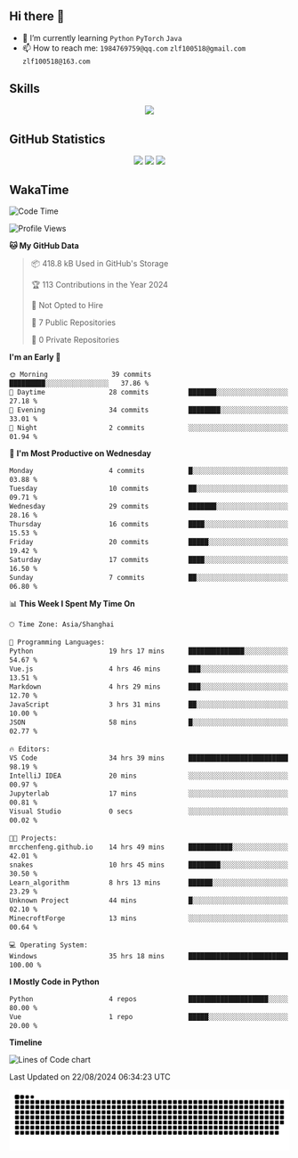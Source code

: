 ## Hi there 👋

- 🌱 I’m currently learning `Python` `PyTorch` `Java`
- 📫 How to reach me: `1984769759@qq.com` `zlf100518@gmail.com` `zlf100518@163.com`

## Skills
<div align="center"> <img src="https://skillicons.dev/icons?i=python,linux,git,github,html,css,js" /> </div>

## GitHub Statistics

<div align="center">
  <img src="https://github-readme-stats.vercel.app/api?username=mrcchenfeng&show_icons=true&theme=tokyonight" />
  <img src="https://github-readme-stats.vercel.app/api/top-langs/?username=mrcchenfeng&show_icons=true&theme=tokyonight" />
  <img src="https://github-readme-activity-graph.vercel.app/graph?username=mrcchenfeng&theme=xcode" />
</div>

## WakaTime

<!--START_SECTION:waka-->
![Code Time](http://img.shields.io/badge/Code%20Time-37%20hrs%207%20mins-blue)

![Profile Views](http://img.shields.io/badge/Profile%20Views-1-blue)

**🐱 My GitHub Data** 

> 📦 418.8 kB Used in GitHub's Storage 
 > 
> 🏆 113 Contributions in the Year 2024
 > 
> 🚫 Not Opted to Hire
 > 
> 📜 7 Public Repositories 
 > 
> 🔑 0 Private Repositories 
 > 
**I'm an Early 🐤** 

```text
🌞 Morning                39 commits          █████████░░░░░░░░░░░░░░░░   37.86 % 
🌆 Daytime                28 commits          ███████░░░░░░░░░░░░░░░░░░   27.18 % 
🌃 Evening                34 commits          ████████░░░░░░░░░░░░░░░░░   33.01 % 
🌙 Night                  2 commits           ░░░░░░░░░░░░░░░░░░░░░░░░░   01.94 % 
```
📅 **I'm Most Productive on Wednesday** 

```text
Monday                   4 commits           █░░░░░░░░░░░░░░░░░░░░░░░░   03.88 % 
Tuesday                  10 commits          ██░░░░░░░░░░░░░░░░░░░░░░░   09.71 % 
Wednesday                29 commits          ███████░░░░░░░░░░░░░░░░░░   28.16 % 
Thursday                 16 commits          ████░░░░░░░░░░░░░░░░░░░░░   15.53 % 
Friday                   20 commits          █████░░░░░░░░░░░░░░░░░░░░   19.42 % 
Saturday                 17 commits          ████░░░░░░░░░░░░░░░░░░░░░   16.50 % 
Sunday                   7 commits           ██░░░░░░░░░░░░░░░░░░░░░░░   06.80 % 
```


📊 **This Week I Spent My Time On** 

```text
🕑︎ Time Zone: Asia/Shanghai

💬 Programming Languages: 
Python                   19 hrs 17 mins      ██████████████░░░░░░░░░░░   54.67 % 
Vue.js                   4 hrs 46 mins       ███░░░░░░░░░░░░░░░░░░░░░░   13.51 % 
Markdown                 4 hrs 29 mins       ███░░░░░░░░░░░░░░░░░░░░░░   12.70 % 
JavaScript               3 hrs 31 mins       ██░░░░░░░░░░░░░░░░░░░░░░░   10.00 % 
JSON                     58 mins             █░░░░░░░░░░░░░░░░░░░░░░░░   02.77 % 

🔥 Editors: 
VS Code                  34 hrs 39 mins      █████████████████████████   98.19 % 
IntelliJ IDEA            20 mins             ░░░░░░░░░░░░░░░░░░░░░░░░░   00.97 % 
Jupyterlab               17 mins             ░░░░░░░░░░░░░░░░░░░░░░░░░   00.81 % 
Visual Studio            0 secs              ░░░░░░░░░░░░░░░░░░░░░░░░░   00.02 % 

🐱‍💻 Projects: 
mrcchenfeng.github.io    14 hrs 49 mins      ███████████░░░░░░░░░░░░░░   42.01 % 
snakes                   10 hrs 45 mins      ████████░░░░░░░░░░░░░░░░░   30.50 % 
Learn_algorithm          8 hrs 13 mins       ██████░░░░░░░░░░░░░░░░░░░   23.29 % 
Unknown Project          44 mins             █░░░░░░░░░░░░░░░░░░░░░░░░   02.10 % 
MinecroftForge           13 mins             ░░░░░░░░░░░░░░░░░░░░░░░░░   00.64 % 

💻 Operating System: 
Windows                  35 hrs 18 mins      █████████████████████████   100.00 % 
```

**I Mostly Code in Python** 

```text
Python                   4 repos             ████████████████████░░░░░   80.00 % 
Vue                      1 repo              █████░░░░░░░░░░░░░░░░░░░░   20.00 % 
```



**Timeline**

![Lines of Code chart](https://raw.githubusercontent.com/mrcchenfeng/mrcchenfeng/main/assets/bar_graph.png)


 Last Updated on 22/08/2024 06:34:23 UTC
<!--END_SECTION:waka-->

<div align="center"><img src="./assets/github-snake-dark.svg" /></div>
